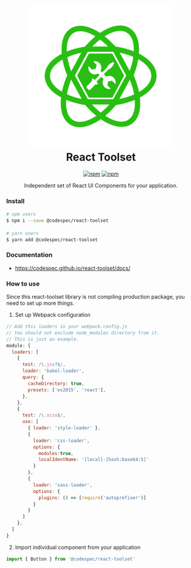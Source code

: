 <div align="center" markdown="1">

<img src="src/images/toolset-green.png" alt="React Toolset" width="380" />

<h1 style="margin-top: 5px;">React Toolset</h1>

[![npm](https://img.shields.io/npm/v/@codespec/react-toolset.svg)](https://www.npmjs.com/package/@codespec/react-toolset)
[![npm](https://img.shields.io/npm/dm/@codespec/react-toolset.svg)](https://www.npmjs.com/package/@codespec/react-toolset)

Independent set of React UI Components for your application.

</div>

### Install

```sh
# npm users
$ npm i --save @codespec/react-toolset

# yarn users
$ yarn add @codespec/react-toolset
```

### Documentation

- <a href="https://codespec.github.io/react-toolset/docs/" target="_blank">https://codespec.github.io/react-toolset/docs/</a>

### How to use

Since this react-toolset library is not compiling production package, you need to set up more things.

1. Set up Webpack configuration
  ```js
  // Add this loaders in your webpack.config.js
  // You should not exclude node_modules directory from it.
  // This is just an example.
  module: {
    loaders: [
      {
        test: /\.jsx?$/,
        loader: 'babel-loader',
        query: {
          cacheDirectory: true,
          presets: ['es2015', 'react'],
        },
      },
      {
        test: /\.scss$/,
        use: [
          { loader: 'style-loader' },
          {
            loader: 'css-loader',
            options: {
              modules:true,
              localIdentName: '[local]-[hash:base64:5]'
            }
          },
          {
            loader: 'sass-loader',
            options: {
              plugins: () => [require('autoprefixer')]
            }
          }
        ]
      },
    ]
  }
  ```
2. Import individual component from your application

  ```jsx
  import { Button } from '@codespec/react-toolset'
  ```
